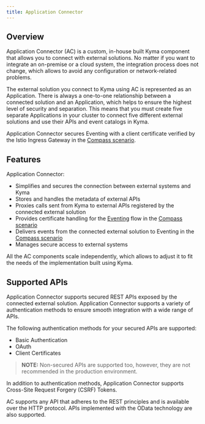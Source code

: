 ```yaml
---
title: Application Connector
---
```


## Overview

Application Connector (AC) is a custom, in-house built Kyma component that allows you to connect with external solutions. No matter if you want to integrate an on-premise or a cloud system, the integration process does not change, which allows to avoid any configuration or network-related problems.

The external solution you connect to Kyma using AC is represented as an Application. There is always a one-to-one relationship between a connected solution and an Application, which helps to ensure the highest level of security and separation. This means that you must create five separate Applications in your cluster to connect five different external solutions and use their APIs and event catalogs in Kyma.

Application Connector secures Eventing with a client certificate verified by the Istio Ingress Gateway in the [Compass scenario](./README.md).

## Features

Application Connector:

- Simplifies and secures the connection between external systems and Kyma
- Stores and handles the metadata of external APIs
- Proxies calls sent from Kyma to external APIs registered by the connected external solution 
- Provides certificate handling for the [Eventing](../eventing/README.md) flow in the [Compass scenario](./README.md)
- Delivers events from the connected external solution to Eventing in the [Compass scenario](./README.md) 
- Manages secure access to external systems

All the AC components scale independently, which allows to adjust it to fit the needs of the implementation built using Kyma.

## Supported APIs

Application Connector supports secured REST APIs exposed by the connected external solution. Application Connector supports a variety of authentication methods to ensure smooth integration with a wide range of APIs.

The following authentication methods for your secured APIs are supported:

- Basic Authentication
- OAuth
- Client Certificates

> **NOTE:** Non-secured APIs are supported too, however, they are not recommended in the production environment.

In addition to authentication methods, Application Connector supports Cross-Site Request Forgery (CSRF) Tokens.

AC supports any API that adheres to the REST principles and is available over the HTTP protocol. APIs implemented with the OData technology are also supported.
